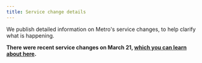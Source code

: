 ```yaml
---
title: Service change details
---
```


We publish detailed information on Metro's service changes, to help clarify what is happening.

**There were recent service changes on March 21, [which you can learn about here](march-2022-service-cuts).**